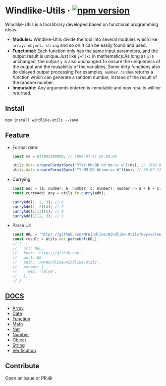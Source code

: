 # Windlike-Utils &middot; [![npm version](https://img.shields.io/npm/v/windlike-utils.svg?style=flat)](https://www.npmjs.com/package/windlike-utils)

Windlike-Utils is a tool library developed based on functional programming ideas.

- **Modules:** Windlike-Utils divide the tool into several modules which like `array`、`object`、`string` and so on.It can be easily found and used.
- **Functional:** Each function only has the same input parameters, and the output result is unique.Just like `y=f(x)` in mathematics.As long as `x` is unchanged, the output `y` is also unchanged.To ensure the uniqueness of the output and the reusability of the variables, Some dirty functions also do delayed output processing.For examples, `number.random` returns a function which can generate a random number, instead of the result of the random number.
- **Immutable:** Any arguments entered is immutable and new results will be returned.

## Install

```npm
npm install windlike-utils --save
```

## Feature

- Format date:

  ```js
  const ms = 837043200000; // 1996-07-11 08:00:00

  utils.date.createFormatDate("YYYY-MM-DD hh:mm:ss w")(ms); // 1996-07-11 08:00:00 Thur.
  utils.date.createFormatDate("YY-MM-DD hh:mm:ss W")(ms); // 96-07-11 08:00:00 星期四
  ```

- Currying

  ```js
  const add = (a: number, b: number, c: number): number => a + b + c;
  const curryAdd: any = utils.fn.curry(add);

  curryAdd(1, 2, 3); // 6
  curryAdd(1, 2)(4); // 7
  curryAdd(1)(3)(5); // 9
  curryAdd(1)(2, 3); // 6
  ```

- Parse Url

  ```js
  const URL = 'https://github.com/MrWindlike/Windlike-Utils?key=value';
  const result = utils.net.parseUrl(URL); 
  // {
  //   url: URL,
  //   host: 'https://github.com',
  //   port: 80,
  //   path: '/MrWindlike/Windlike-Utils',
  //   params: {
  //     key: 'value',
  //   },
  // }
  ```

## [DOCS](https://mrwindlike.github.io/Windlike-Utils/#/)

- [Array](https://mrwindlike.github.io/Windlike-Utils/#/array)
- [Date](https://mrwindlike.github.io/Windlike-Utils/#/date)
- [Function](https://mrwindlike.github.io/Windlike-Utils/#/fn)
- [Math](https://mrwindlike.github.io/Windlike-Utils/#/math)
- [Net](https://mrwindlike.github.io/Windlike-Utils/#/net)
- [Number](https://mrwindlike.github.io/Windlike-Utils/#/number)
- [Object](https://mrwindlike.github.io/Windlike-Utils/#/object)
- [String](https://mrwindlike.github.io/Windlike-Utils/#/string)
- [Verification](https://mrwindlike.github.io/Windlike-Utils/#/verification)

## Contribute

Open an issue or PR.😄
